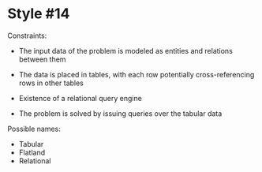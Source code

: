 Style #14
==============================

Constraints:

- The input data of the problem is modeled as entities and relations between them

- The data is placed in tables, with each row potentially cross-referencing rows in other tables

- Existence of a relational query engine

- The problem is solved by issuing queries over the tabular data

Possible names:

- Tabular
- Flatland
- Relational
